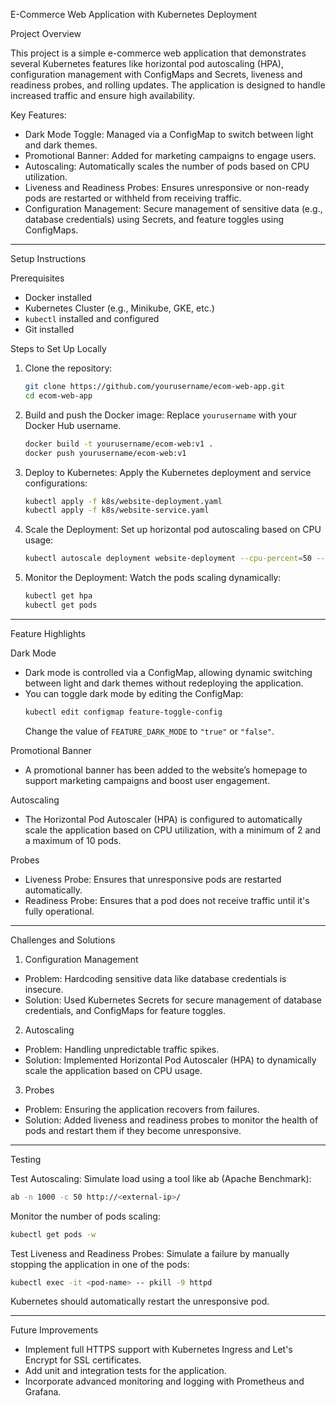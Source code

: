 E-Commerce Web Application with Kubernetes Deployment

 Project Overview

This project is a simple e-commerce web application that demonstrates several Kubernetes features like horizontal pod autoscaling (HPA), configuration management with ConfigMaps and Secrets, liveness and readiness probes, and rolling updates. The application is designed to handle increased traffic and ensure high availability.

 Key Features:
- Dark Mode Toggle: Managed via a ConfigMap to switch between light and dark themes.
- Promotional Banner: Added for marketing campaigns to engage users.
- Autoscaling: Automatically scales the number of pods based on CPU utilization.
- Liveness and Readiness Probes: Ensures unresponsive or non-ready pods are restarted or withheld from receiving traffic.
- Configuration Management: Secure management of sensitive data (e.g., database credentials) using Secrets, and feature toggles using ConfigMaps.

---

 Setup Instructions

 Prerequisites
- Docker installed
- Kubernetes Cluster (e.g., Minikube, GKE, etc.)
- `kubectl` installed and configured
- Git installed

 Steps to Set Up Locally

1. Clone the repository:
   ```bash
   git clone https://github.com/yourusername/ecom-web-app.git
   cd ecom-web-app
   ```

2. Build and push the Docker image:
   Replace `yourusername` with your Docker Hub username.
   ```bash
   docker build -t yourusername/ecom-web:v1 .
   docker push yourusername/ecom-web:v1
   ```

3. Deploy to Kubernetes:
   Apply the Kubernetes deployment and service configurations:
   ```bash
   kubectl apply -f k8s/website-deployment.yaml
   kubectl apply -f k8s/website-service.yaml
   ```

4. Scale the Deployment:
   Set up horizontal pod autoscaling based on CPU usage:
   ```bash
   kubectl autoscale deployment website-deployment --cpu-percent=50 --min=2 --max=10
   ```

5. Monitor the Deployment:
   Watch the pods scaling dynamically:
   ```bash
   kubectl get hpa
   kubectl get pods
   ```

---

 Feature Highlights

 Dark Mode
- Dark mode is controlled via a ConfigMap, allowing dynamic switching between light and dark themes without redeploying the application.
- You can toggle dark mode by editing the ConfigMap:
   ```bash
   kubectl edit configmap feature-toggle-config
   ```
   Change the value of `FEATURE_DARK_MODE` to `"true"` or `"false"`.

 Promotional Banner
- A promotional banner has been added to the website’s homepage to support marketing campaigns and boost user engagement.

 Autoscaling
- The Horizontal Pod Autoscaler (HPA) is configured to automatically scale the application based on CPU utilization, with a minimum of 2 and a maximum of 10 pods.

 Probes
- Liveness Probe: Ensures that unresponsive pods are restarted automatically.
- Readiness Probe: Ensures that a pod does not receive traffic until it's fully operational.

---

Challenges and Solutions

1. Configuration Management
- Problem: Hardcoding sensitive data like database credentials is insecure.
- Solution: Used Kubernetes Secrets for secure management of database credentials, and ConfigMaps for feature toggles.

 2. Autoscaling
- Problem: Handling unpredictable traffic spikes.
- Solution: Implemented Horizontal Pod Autoscaler (HPA) to dynamically scale the application based on CPU usage.

 3. Probes
- Problem: Ensuring the application recovers from failures.
- Solution: Added liveness and readiness probes to monitor the health of pods and restart them if they become unresponsive.

---

 Testing

 Test Autoscaling:
Simulate load using a tool like ab (Apache Benchmark):
```bash
ab -n 1000 -c 50 http://<external-ip>/
```

Monitor the number of pods scaling:
```bash
kubectl get pods -w
```

 Test Liveness and Readiness Probes:
Simulate a failure by manually stopping the application in one of the pods:
```bash
kubectl exec -it <pod-name> -- pkill -9 httpd
```
Kubernetes should automatically restart the unresponsive pod.

---

 Future Improvements

- Implement full HTTPS support with Kubernetes Ingress and Let's Encrypt for SSL certificates.
- Add unit and integration tests for the application.
- Incorporate advanced monitoring and logging with Prometheus and Grafana.
``` 

